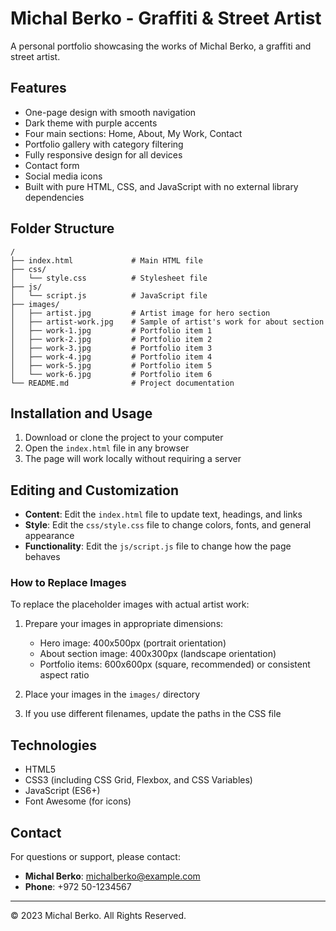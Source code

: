 # Michal Berko - Graffiti & Street Artist

A personal portfolio showcasing the works of Michal Berko, a graffiti and street artist.

## Features

- One-page design with smooth navigation
- Dark theme with purple accents
- Four main sections: Home, About, My Work, Contact
- Portfolio gallery with category filtering
- Fully responsive design for all devices
- Contact form
- Social media icons
- Built with pure HTML, CSS, and JavaScript with no external library dependencies

## Folder Structure

```
/
├── index.html             # Main HTML file
├── css/
│   └── style.css          # Stylesheet file
├── js/
│   └── script.js          # JavaScript file
├── images/
│   ├── artist.jpg         # Artist image for hero section
│   ├── artist-work.jpg    # Sample of artist's work for about section
│   ├── work-1.jpg         # Portfolio item 1
│   ├── work-2.jpg         # Portfolio item 2
│   ├── work-3.jpg         # Portfolio item 3
│   ├── work-4.jpg         # Portfolio item 4
│   ├── work-5.jpg         # Portfolio item 5
│   └── work-6.jpg         # Portfolio item 6
└── README.md              # Project documentation
```

## Installation and Usage

1. Download or clone the project to your computer
2. Open the `index.html` file in any browser
3. The page will work locally without requiring a server

## Editing and Customization

- **Content**: Edit the `index.html` file to update text, headings, and links
- **Style**: Edit the `css/style.css` file to change colors, fonts, and general appearance
- **Functionality**: Edit the `js/script.js` file to change how the page behaves

### How to Replace Images

To replace the placeholder images with actual artist work:

1. Prepare your images in appropriate dimensions:
   - Hero image: 400x500px (portrait orientation)
   - About section image: 400x300px (landscape orientation)
   - Portfolio items: 600x600px (square, recommended) or consistent aspect ratio

2. Place your images in the `images/` directory
3. If you use different filenames, update the paths in the CSS file

## Technologies

- HTML5
- CSS3 (including CSS Grid, Flexbox, and CSS Variables)
- JavaScript (ES6+)
- Font Awesome (for icons)

## Contact

For questions or support, please contact:

- **Michal Berko**: michalberko@example.com
- **Phone**: +972 50-1234567

---

&copy; 2023 Michal Berko. All Rights Reserved. 